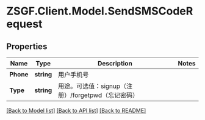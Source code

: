 # ZSGF.Client.Model.SendSMSCodeRequest

## Properties

Name | Type | Description | Notes
------------ | ------------- | ------------- | -------------
**Phone** | **string** | 用户手机号 | 
**Type** | **string** | 用途。可选值：signup（注册）/forgetpwd（忘记密码） | 

[[Back to Model list]](../../README.md#documentation-for-models) [[Back to API list]](../../README.md#documentation-for-api-endpoints) [[Back to README]](../../README.md)

